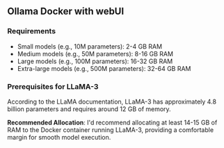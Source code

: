## Ollama Docker with webUI

### Requirements

* Small models (e.g., 10M parameters): 2-4 GB RAM
* Medium models (e.g., 50M parameters): 8-16 GB RAM
* Large models (e.g., 100M parameters): 16-32 GB RAM
* Extra-large models (e.g., 500M parameters): 32-64 GB RAM

### Prerequisites for LLaMA-3

According to the LLaMA documentation, LLaMA-3 has approximately 4.8 billion parameters and requires around 12 GB of memory.

**Recommended Allocation**: I'd recommend allocating at least 14-15 GB of RAM to the Docker container running LLaMA-3, providing a comfortable margin for smooth model execution.